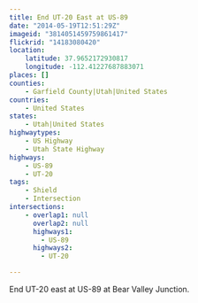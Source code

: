 ```yaml
---
title: End UT-20 East at US-89
date: "2014-05-19T12:51:29Z"
imageid: "3814051459759861417"
flickrid: "14183080420"
location:
    latitude: 37.9652172930817
    longitude: -112.41227687883071
places: []
counties:
    - Garfield County|Utah|United States
countries:
    - United States
states:
    - Utah|United States
highwaytypes:
    - US Highway
    - Utah State Highway
highways:
    - US-89
    - UT-20
tags:
    - Shield
    - Intersection
intersections:
    - overlap1: null
      overlap2: null
      highways1:
        - US-89
      highways2:
        - UT-20

---
```

End UT-20 east at US-89 at Bear Valley Junction.
